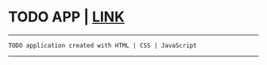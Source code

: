 # **TODO APP** | [LINK](https://olgagrishchenko.github.io/todo-app/)

***
    TODO application created with HTML | CSS | JavaScript
***
